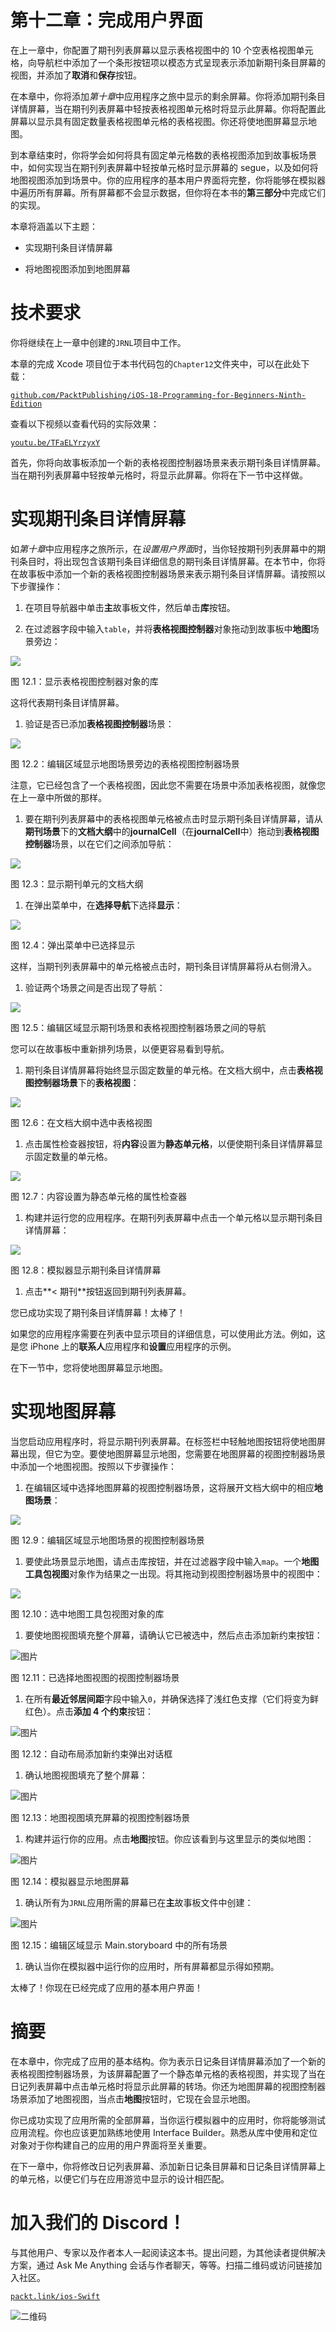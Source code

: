 

# 第十二章：完成用户界面

在上一章中，你配置了期刊列表屏幕以显示表格视图中的 10 个空表格视图单元格，向导航栏中添加了一个条形按钮项以模态方式呈现表示添加新期刊条目屏幕的视图，并添加了**取消**和**保存**按钮。

在本章中，你将添加*第十章*中应用程序之旅中显示的剩余屏幕。你将添加期刊条目详情屏幕，当在期刊列表屏幕中轻按表格视图单元格时将显示此屏幕。你将配置此屏幕以显示具有固定数量表格视图单元格的表格视图。你还将使地图屏幕显示地图。

到本章结束时，你将学会如何将具有固定单元格数的表格视图添加到故事板场景中，如何实现当在期刊列表屏幕中轻按单元格时显示屏幕的 segue，以及如何将地图视图添加到场景中。你的应用程序的基本用户界面将完整，你将能够在模拟器中遍历所有屏幕。所有屏幕都不会显示数据，但你将在本书的**第三部分**中完成它们的实现。

本章将涵盖以下主题：

+   实现期刊条目详情屏幕

+   将地图视图添加到地图屏幕

# 技术要求

你将继续在上一章中创建的`JRNL`项目中工作。

本章的完成 Xcode 项目位于本书代码包的`Chapter12`文件夹中，可以在此处下载：

[`github.com/PacktPublishing/iOS-18-Programming-for-Beginners-Ninth-Edition`](https://github.com/PacktPublishing/iOS-18-Programming-for-Beginners-Ninth-Edition%0D)

查看以下视频以查看代码的实际效果：

[`youtu.be/TFaELYrzyxY`](https://youtu.be/TFaELYrzyxY%0D)

首先，你将向故事板添加一个新的表格视图控制器场景来表示期刊条目详情屏幕。当在期刊列表屏幕中轻按单元格时，将显示此屏幕。你将在下一节中这样做。

# 实现期刊条目详情屏幕

如*第十章*中应用程序之旅所示，在*设置用户界面*时，当你轻按期刊列表屏幕中的期刊条目时，将出现包含该期刊条目详细信息的期刊条目详情屏幕。在本节中，你将在故事板中添加一个新的表格视图控制器场景来表示期刊条目详情屏幕。请按照以下步骤操作：

1.  在项目导航器中单击**主**故事板文件，然后单击**库**按钮。

1.  在过滤器字段中输入`table`，并将**表格视图控制器**对象拖动到故事板中**地图**场景旁边：

![](img/B31371_12_01.png)

图 12.1：显示表格视图控制器对象的库

这将代表期刊条目详情屏幕。

1.  验证是否已添加**表格视图控制器**场景：

![](img/B31371_12_02.png)

图 12.2：编辑区域显示地图场景旁边的表格视图控制器场景

注意，它已经包含了一个表格视图，因此您不需要在场景中添加表格视图，就像您在上一章中所做的那样。

1.  要在期刊列表屏幕中的表格视图单元格被点击时显示期刊条目详情屏幕，请从**期刊场景**下的**文档大纲**中的**journalCell**（在**journalCell**中）拖动到**表格视图控制器**场景，以在它们之间添加导航：

![](img/B31371_12_03.png)

图 12.3：显示期刊单元的文档大纲

1.  在弹出菜单中，在**选择导航**下选择**显示**：

![](img/B31371_12_04.png)

图 12.4：弹出菜单中已选择显示

这样，当期刊列表屏幕中的单元格被点击时，期刊条目详情屏幕将从右侧滑入。

1.  验证两个场景之间是否出现了导航：

![](img/B31371_12_05.png)

图 12.5：编辑区域显示期刊场景和表格视图控制器场景之间的导航

您可以在故事板中重新排列场景，以便更容易看到导航。

1.  期刊条目详情屏幕将始终显示固定数量的单元格。在文档大纲中，点击**表格视图控制器场景**下的**表格视图**：

![](img/B31371_12_06.png)

图 12.6：在文档大纲中选中表格视图

1.  点击属性检查器按钮，将**内容**设置为**静态单元格**，以便使期刊条目详情屏幕显示固定数量的单元格。

![](img/B31371_12_07.png)

图 12.7：内容设置为静态单元格的属性检查器

1.  构建并运行您的应用程序。在期刊列表屏幕中点击一个单元格以显示期刊条目详情屏幕：

![](img/B31371_12_08.png)

图 12.8：模拟器显示期刊条目详情屏幕

1.  点击**< 期刊**按钮返回到期刊列表屏幕。

您已成功实现了期刊条目详情屏幕！太棒了！

如果您的应用程序需要在列表中显示项目的详细信息，可以使用此方法。例如，这是您 iPhone 上的**联系人**应用程序和**设置**应用程序的示例。

在下一节中，您将使地图屏幕显示地图。

# 实现地图屏幕

当您启动应用程序时，将显示期刊列表屏幕。在标签栏中轻触地图按钮将使地图屏幕出现，但它为空。要使地图屏幕显示地图，您需要在地图屏幕的视图控制器场景中添加一个地图视图。按照以下步骤操作：

1.  在编辑区域中选择地图屏幕的视图控制器场景，这将展开文档大纲中的相应**地图场景**：

![](img/B31371_12_09.png)

图 12.9：编辑区域显示地图场景的视图控制器场景

1.  要使此场景显示地图，请点击库按钮，并在过滤器字段中输入`map`。一个**地图工具包视图**对象作为结果之一出现。将其拖动到视图控制器场景中的视图中：

![](img/B31371_12_10.png)

图 12.10：选中地图工具包视图对象的库

1.  要使地图视图填充整个屏幕，请确认它已被选中，然后点击添加新约束按钮：

![图片](img/B31371_12_11.png)

图 12.11：已选择地图视图的视图控制器场景

1.  在所有**最近邻居间距**字段中输入`0`，并确保选择了浅红色支撑（它们将变为鲜红色）。点击**添加 4 个约束**按钮：

![图片](img/B31371_12_12.png)

图 12.12：自动布局添加新约束弹出对话框

1.  确认地图视图填充了整个屏幕：

![图片](img/B31371_12_13.png)

图 12.13：地图视图填充屏幕的视图控制器场景

1.  构建并运行你的应用。点击**地图**按钮。你应该看到与这里显示的类似地图：

![图片](img/B31371_12_14.png)

图 12.14：模拟器显示地图屏幕

1.  确认所有为`JRNL`应用所需的屏幕已在**主**故事板文件中创建：

![图片](img/B31371_12_15.png)

图 12.15：编辑区域显示 Main.storyboard 中的所有场景

1.  确认当你在模拟器中运行你的应用时，所有屏幕都显示得如预期。

太棒了！你现在已经完成了应用的基本用户界面！

# 摘要

在本章中，你完成了应用的基本结构。你为表示日记条目详情屏幕添加了一个新的表格视图控制器场景，为该屏幕配置了一个静态单元格的表格视图，并实现了当在日记列表屏幕中点击单元格时将显示此屏幕的转场。你还为地图屏幕的视图控制器场景添加了地图视图，当点击**地图**按钮时，它现在会显示地图。

你已成功实现了应用所需的全部屏幕，当你运行模拟器中的应用时，你将能够测试应用流程。你也应该更加熟练地使用 Interface Builder。熟悉从库中使用和定位对象对于你构建自己的应用的用户界面将至关重要。

在下一章中，你将修改日记列表屏幕、添加新日记条目屏幕和日记条目详情屏幕上的单元格，以便它们与在应用游览中显示的设计相匹配。

# 加入我们的 Discord！

与其他用户、专家以及作者本人一起阅读这本书。提出问题，为其他读者提供解决方案，通过 Ask Me Anything 会话与作者聊天，等等。扫描二维码或访问链接加入社区。

[`packt.link/ios-Swift`](https://packt.link/ios-Swift%0D)

![二维码](https://packt.link/ios-Swift%0D)
